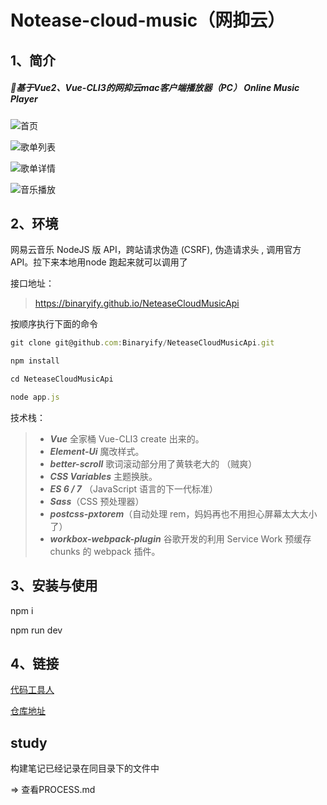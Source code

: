 # Notease-cloud-music（网抑云）

## 1、简介

##### 🎵基于Vue2、Vue-CLI3的网抑云mac客户端播放器（PC） Online Music Player

![首页](https://user-images.githubusercontent.com/23615778/62509203-da358580-b83c-11e9-97b3-367fb06a8347.png)



![歌单列表](https://user-images.githubusercontent.com/23615778/62509204-dace1c00-b83c-11e9-8d3f-0bcb93e3aab7.png)



![歌单详情](https://user-images.githubusercontent.com/23615778/62509201-d99cef00-b83c-11e9-8e4b-b122b8b94468.png)



![音乐播放](https://user-images.githubusercontent.com/23615778/62509202-da358580-b83c-11e9-98e1-530e5741ff56.png)



## 2、环境

网易云音乐 NodeJS 版 API，跨站请求伪造 (CSRF), 伪造请求头 , 调用官方 API。拉下来本地用node 跑起来就可以调用了

接口地址：

>  https://binaryify.github.io/NeteaseCloudMusicApi

按顺序执行下面的命令

```js
git clone git@github.com:Binaryify/NeteaseCloudMusicApi.git

npm install

cd NeteaseCloudMusicApi

node app.js
```







技术栈：

> - ***Vue*** 全家桶 Vue-CLI3 create 出来的。
> - ***Element-Ui*** 魔改样式。
> - ***better-scroll*** 歌词滚动部分用了黄轶老大的 （贼爽）
> - ***CSS Variables*** 主题换肤。
> - ***ES 6 / 7*** （JavaScript 语言的下一代标准）
> - ***Sass***（CSS 预处理器）
> - ***postcss-pxtorem***（自动处理 rem，妈妈再也不用担心屏幕太大太小了）
> - ***workbox-webpack-plugin*** 谷歌开发的利用 Service Work 预缓存 chunks 的 webpack 插件。



## 3、安装与使用

npm i

npm run dev

## 4、链接

[代码工具人](https://github.com/chen-zuo)

[仓库地址](https://github.com/chen-zuo/notease-cloud-music)

## study

构建笔记已经记录在同目录下的文件中

 => 查看PROCESS.md